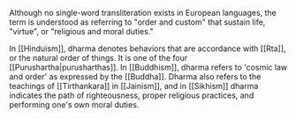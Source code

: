 Although no single-word transliteration exists in European languages, the term is understood as referring to "order and custom" that sustain life, "virtue", or "religious and moral duties." 

In [[Hinduism]], dharma denotes behaviors that are accordance with [[Rta]], or the natural order of things. It is one of the four [[Purushartha|purusharthas]]. In [[Buddhism]], dharma refers to 'cosmic law and order' as expressed by the [[Buddha]]. Dharma also refers to the teachings of [[Tirthankara]] in [[Jainism]], and in [[Sikhism]] dharma indicates the path of righteousness, proper religious practices, and performing one's own moral duties.